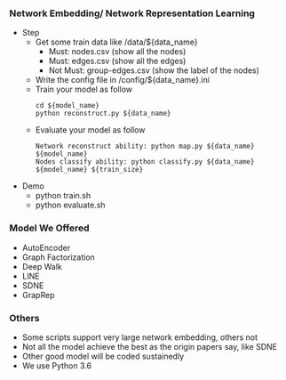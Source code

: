 ### Network Embedding/ Network Representation Learning
* Step
    * Get some train data like /data/${data_name}
        * Must: nodes.csv (show all the nodes)
        * Must: edges.csv (show all the edges)
        * Not Must: group-edges.csv (show the label of the nodes)
    * Write the config file in /config/${data_name}.ini
    * Train your model as follow
        ```
        cd ${model_name}
        python reconstruct.py ${data_name}
        ```
    * Evaluate your model as follow
        ```
        Network reconstruct ability: python map.py ${data_name} ${model_name}
        Nodes classify ability: python classify.py ${data_name} ${model_name} ${train_size}
        ```
* Demo
    * python train.sh
    * python evaluate.sh


### Model We Offered
* AutoEncoder
* Graph Factorization
* Deep Walk
* LINE
* SDNE
* GrapRep

### Others
* Some scripts support very large network embedding, others not
* Not all the model achieve the best as the origin papers say, like SDNE
* Other good model will be coded sustainedly
* We use Python 3.6